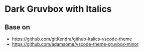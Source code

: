 # Dark Gruvbox with Italics

## Base on

- https://github.com/gitKendra/github-italics-vscode-theme
- https://github.com/adamsome/vscode-theme-gruvbox-minor
